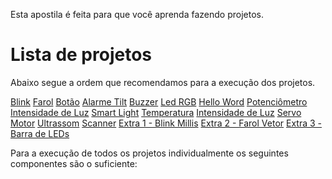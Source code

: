 Esta apostila é feita para que você aprenda fazendo projetos.

# Lista de projetos

Abaixo segue a ordem que recomendamos para a execução dos projetos.

[Blink](Projetos/PROJETO01-BLINK.md)
[Farol](Projetos/PROJETO02-FAROL.md)
[Botão](Projetos/PROJETO03-BOTÃO.md)
[Alarme Tilt](Projetos/PROJETO04-ALARMETILT.md)
[Buzzer](Projetos/PROJETO05-BUZZER.md)
[Led RGB](Projetos/PROJETO06-LEDRGB.md)
[Hello Word](Projetos/PROJETO07-HELLOWORD.md)
[Potenciômetro](Projetos/PROJETO08-POTENCIOMETRO.md)
[Intensidade de Luz](Projetos/PROJETO09-INTENSIDADEDELUZ.md)
[Smart Light](Projetos/PROJETO10-SMARTLIGHT.md)
[Temperatura](Projetos/PROJETO11-TEMPERATURA.md)
[Intensidade de Luz](Projetos//PROJETO12-SERVOMOTOR.md)
[Servo Motor](Projetos/PROJETO13-SERVOMOTOR.md)
[Ultrassom](Projetos/PROJETO14-ULTRASSOM.md)
[Scanner](Projetos/PROJETO15-SCANNER.md)
[Extra 1 - Blink Millis](Projetos/Extra01-BlinkMillis.md)
[Extra 2 - Farol Vetor](Projetos/Extra02-FarolVetor.md)
[Extra 3 - Barra de LEDs](Projetos/Extra03-BarradeLeds.md)

Para a execução de todos os projetos individualmente os seguintes componentes são o suficiente:

